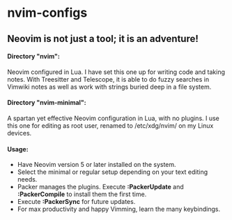 # nvim-configs

## Neovim is not just a tool; it is an adventure!

#### Directory "nvim":
Neovim configured in Lua.  I have set this one up for writing code and taking notes.  With Treesitter and Telescope, it is able to do fuzzy searches in Vimwiki notes as well as work with strings buried deep in a file system.

#### Directory "nvim-minimal":
A spartan yet effective Neovim configuration in Lua, with no plugins.  I use this one for editing as root user, renamed to /etc/xdg/nvim/ on my Linux devices.

#### Usage:
 - Have Neovim version 5 or later installed on the system.
 - Select the minimal or regular setup depending on your text editing needs.
 - Packer manages the plugins. Execute **:PackerUpdate** and **:PackerCompile** to install them the first time.
 - Execute **:PackerSync** for future updates.
 - For max productivity and happy Vimming, learn the many keybindings.
